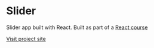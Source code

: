 # Slider

Slider app built with React.
Built as part of a [React course](https://www.udemy.com/course/react-tutorial-and-projects-course)

[Visit project site](https://obrm-slider.netlify.app)
